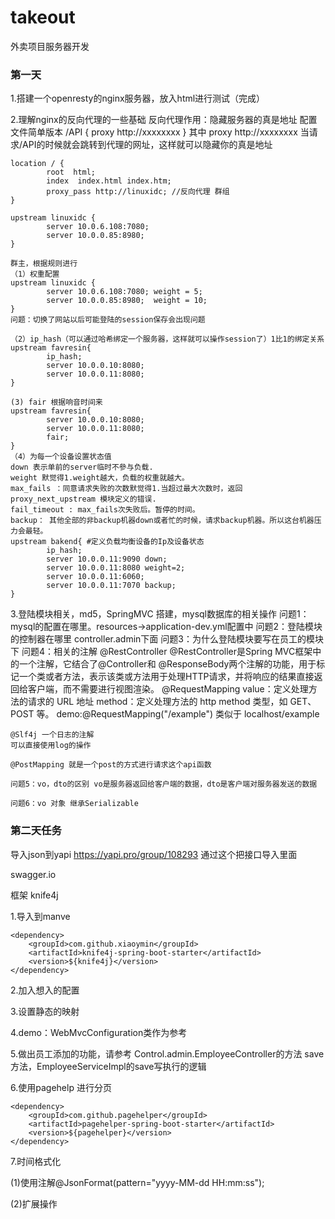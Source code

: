 # takeout
外卖项目服务器开发

### 第一天

1.搭建一个openresty的nginx服务器，放入html进行测试（完成）

2.理解nginx的反向代理的一些基础
	反向代理作用：隐藏服务器的真是地址
	配置文件简单版本
	/API {
		proxy http://xxxxxxxx
	}
	其中 proxy http://xxxxxxxx 当请求/API的时候就会跳转到代理的网址，这样就可以隐藏你的真是地址

	location / { 
            root  html; 
            index  index.html index.htm; 
            proxy_pass http://linuxidc; //反向代理 群组
	}

	upstream linuxidc { 
      		server 10.0.6.108:7080; 
      		server 10.0.0.85:8980; 
	}
	
    群主，根据规则进行
	（1）权重配置
	upstream linuxidc { 
      		server 10.0.6.108:7080; weight = 5;
      		server 10.0.0.85:8980;  weight = 10;
	}
	问题：切换了网站以后可能登陆的session保存会出现问题
	
    （2）ip_hash（可以通过哈希绑定一个服务器，这样就可以操作session了）1比1的绑定关系
	upstream favresin{ 
      		ip_hash; 
      		server 10.0.0.10:8080; 
      		server 10.0.0.11:8080; 
	}

	(3) fair 根据响音时间来
	upstream favresin{      
      		server 10.0.0.10:8080; 
      		server 10.0.0.11:8080; 
      		fair; 
	}
	（4）为每一个设备设置状态值
	down 表示单前的server临时不參与负载.
	weight 默觉得1.weight越大，负载的权重就越大。
	max_fails ：同意请求失败的次数默觉得1.当超过最大次数时，返回proxy_next_upstream 模块定义的错误.
	fail_timeout : max_fails次失败后。暂停的时间。
	backup： 其他全部的非backup机器down或者忙的时候，请求backup机器。所以这台机器压力会最轻。
	upstream bakend{ #定义负载均衡设备的Ip及设备状态 
    		ip_hash; 
    		server 10.0.0.11:9090 down; 
    		server 10.0.0.11:8080 weight=2; 
    		server 10.0.0.11:6060; 
    		server 10.0.0.11:7070 backup; 
	}
	
3.登陆模块相关，md5，SpringMVC 搭建，mysql数据库的相关操作
	问题1：mysql的配置在哪里。resources->application-dev.yml配置中
	问题2：登陆模块的控制器在哪里 controller.admin下面
	问题3：为什么登陆模块要写在员工的模块下
	问题4：相关的注解
	@RestController
	@RestController是Spring MVC框架中的一个注解，它结合了@Controller和	@ResponseBody两个注解的功能，用于标记一个类或者方法，表示该类或方法用于处理HTTP请求，并将响应的结果直接返回给客户端，而不需要进行视图渲染。
	@RequestMapping
	value：定义处理方法的请求的 URL 地址
	method：定义处理方法的 http method 类型，如 GET、POST 等。
	demo:@RequestMapping("/example") 类似于 localhost/example

	@Slf4j 一个日志的注解
	可以直接使用log的操作
	
	@PostMapping 就是一个post的方式进行请求这个api函数

	问题5：vo，dto的区别 vo是服务器返回给客户端的数据，dto是客户端对服务器发送的数据

	问题6：vo 对象 继承Serializable

### 第二天任务

导入json到yapi https://yapi.pro/group/108293 通过这个把接口导入里面

swagger.io

框架 knife4j

1.导入到manve

	<dependency>
        <groupId>com.github.xiaoymin</groupId>
        <artifactId>knife4j-spring-boot-starter</artifactId>
        <version>${knife4j}</version>
    </dependency>
	
2.加入想入的配置
	
3.设置静态的映射
	
4.demo：WebMvcConfiguration类作为参考

5.做出员工添加的功能，请参考 Control.admin.EmployeeController的方法 save方法，EmployeeServiceImpl的save写执行的逻辑

6.使用pagehelp 进行分页

	<dependency>
        <groupId>com.github.pagehelper</groupId>
        <artifactId>pagehelper-spring-boot-starter</artifactId>
        <version>${pagehelper}</version>
    </dependency>

7.时间格式化

(1)使用注解@JsonFormat(pattern="yyyy-MM-dd HH:mm:ss");

(2)扩展操作